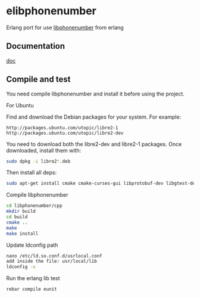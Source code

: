 elibphonenumber
===============

Erlang port for use [libphonenumber](https://github.com/googlei18n/libphonenumber) from erlang


## Documentation

[doc](http://artefactop.github.io/elibphonenumber/ "documentation")

## Compile and test

You need compile libphonenumber and install it before using the project. 

For Ubuntu

Find and download the Debian packages for your system. For example:

```
http://packages.ubuntu.com/utopic/libre2-1
http://packages.ubuntu.com/utopic/libre2-dev
```

You need to download both the libre2-dev and libre2-1 packages. Once downloaded, install them with:

```sh
sudo dpkg -i libre2*.deb
```

Then install all deps:

```sh
sudo apt-get install cmake cmake-curses-gui libprotobuf-dev libgtest-dev libre2-dev libicu-dev libboost-dev libboost-thread-dev libboost-system-dev protobuf-compiler
```

Compile libphonenumber

```sh
cd libphonenumber/cpp
mkdir build
cd build
cmake ..
make
make install
```

Update ldconfig path

```sh
﻿nano /etc/ld.so.conf.d/usrlocal.conf
﻿add inside the file: usr/local/lib
﻿ldconfig -v
```

Run the erlang lib test

```sh
rebar compile eunit
```
